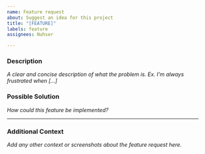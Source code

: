 ```yaml
---
name: Feature request
about: Suggest an idea for this project
title: "[FEATURE]"
labels: feature
assignees: Nuhser

---
```


### Description

*A clear and concise description of what the problem is. Ex. I'm always frustrated when [...]*

### Possible Solution

*How could this feature be implemented?*

----

### Additional Context

*Add any other context or screenshots about the feature request here.*

